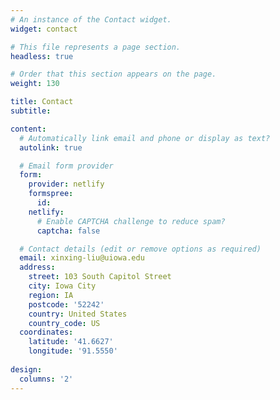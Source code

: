 ```yaml
---
# An instance of the Contact widget.
widget: contact

# This file represents a page section.
headless: true

# Order that this section appears on the page.
weight: 130

title: Contact
subtitle:

content:
  # Automatically link email and phone or display as text?
  autolink: true

  # Email form provider
  form:
    provider: netlify
    formspree:
      id:
    netlify:
      # Enable CAPTCHA challenge to reduce spam?
      captcha: false

  # Contact details (edit or remove options as required)
  email: xinxing-liu@uiowa.edu
  address:
    street: 103 South Capitol Street
    city: Iowa City
    region: IA
    postcode: '52242'
    country: United States
    country_code: US
  coordinates:
    latitude: '41.6627'
    longitude: '91.5550'
    
design:
  columns: '2'
---
```

